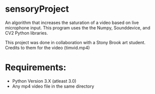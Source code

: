 # sensoryProject
An algorithm that increases the saturation of a video based on live microphone input. This program uses the the Numpy, Sounddevice, and CV2 Python libraries.

This project was done in collaboration with a Stony Brook art student. Credits to them for the video (timvid.mp4)


# Requirements:
  - Python Version 3.X (atleast 3.0)
  - Any mp4 video file in the same directory 
